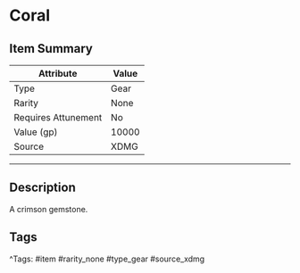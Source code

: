 # Coral

## Item Summary

| Attribute            | Value                        |
|----------------------|------------------------------|
| Type                 | Gear |
| Rarity               | None             |
| Requires Attunement  | No                |
| Value (gp)           | 10000    |
| Source               | XDMG |

---

## Description

A crimson gemstone.

## Tags

^Tags: #item #rarity_none #type_gear #source_xdmg